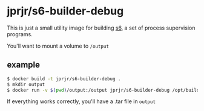 # jprjr/s6-builder-debug

This is just a small utility image for building [s6](http://www.skarnet.org/software/s6/), a set of process supervision programs.

You'll want to mount a volume to `/output`

## example

```bash
$ docker build -t jprjr/s6-builder-debug .
$ mkdir output
$ docker run -v $(pwd)/output:/output jprjr/s6-builder-debug /opt/build.sh
```

If everything works correctly, you'll have a .tar file in `output`
